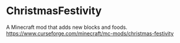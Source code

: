 # ChristmasFestivity
A Minecraft mod that adds new blocks and foods.
https://www.curseforge.com/minecraft/mc-mods/christmas-festivity

